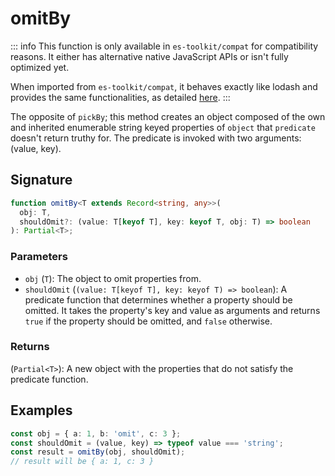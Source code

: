# omitBy

::: info
This function is only available in `es-toolkit/compat` for compatibility reasons. It either has alternative native JavaScript APIs or isn't fully optimized yet.

When imported from `es-toolkit/compat`, it behaves exactly like lodash and provides the same functionalities, as detailed [here](../../compatibility.md).
:::

The opposite of `pickBy`; this method creates an object composed of the own and inherited enumerable string keyed properties of `object` that `predicate` doesn't return truthy for. The predicate is invoked with two arguments: (value, key).

## Signature

```typescript
function omitBy<T extends Record<string, any>>(
  obj: T,
  shouldOmit?: (value: T[keyof T], key: keyof T, obj: T) => boolean
): Partial<T>;
```

### Parameters

- `obj` (`T`): The object to omit properties from.
- `shouldOmit` (`(value: T[keyof T], key: keyof T) => boolean`): A predicate function that determines
  whether a property should be omitted. It takes the property's key and value as arguments and returns `true`
  if the property should be omitted, and `false` otherwise.

### Returns

(`Partial<T>`): A new object with the properties that do not satisfy the predicate function.

## Examples

```typescript
const obj = { a: 1, b: 'omit', c: 3 };
const shouldOmit = (value, key) => typeof value === 'string';
const result = omitBy(obj, shouldOmit);
// result will be { a: 1, c: 3 }
```
